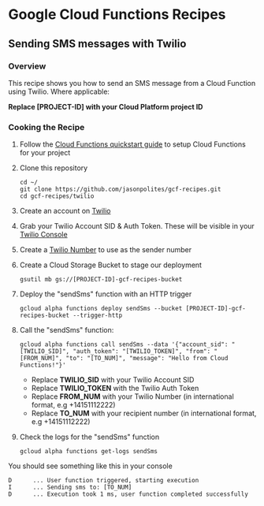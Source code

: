 # Google Cloud Functions Recipes
## Sending SMS messages with Twilio

### Overview
This recipe shows you how to send an SMS message from a Cloud Function using Twilio.  Where applicable:

**Replace [PROJECT-ID] with your Cloud Platform project ID**

### Cooking the Recipe
1.	Follow the [Cloud Functions quickstart guide](https://cloud.google.com/functions/docs) to setup Cloud Functions for your project

2.	Clone this repository

		cd ~/
		git clone https://github.com/jasonpolites/gcf-recipes.git
		cd gcf-recipes/twilio
		
3.	Create an account on [Twilio](https://www.twilio.com/try-twilio)

4. 	Grab your Twilio Account SID & Auth Token.  These will be visible in your [Twilio Console](https://www.twilio.com/console)

5.	Create a [Twilio Number](https://www.twilio.com/user/account/phone-numbers/getting-started) to use as the sender number

5. 	Create a Cloud Storage Bucket to stage our deployment

		gsutil mb gs://[PROJECT-ID]-gcf-recipes-bucket

6.	Deploy the "sendSms" function with an HTTP trigger
	
		gcloud alpha functions deploy sendSms --bucket [PROJECT-ID]-gcf-recipes-bucket --trigger-http

8. 	Call the "sendSms" function:
		
		gcloud alpha functions call sendSms --data '{"account_sid": "[TWILIO_SID]", "auth_token": "[TWILIO_TOKEN]", "from": "[FROM_NUM]", "to": "[TO_NUM]", "message": "Hello from Cloud Functions!"}' 

	- Replace **TWILIO_SID** with your Twilio Account SID
	- Replace **TWILIO_TOKEN** with the Twilio Auth Token
	- Replace **FROM_NUM** with your Twilio Number (in international format, e.g +14151112222)
	- Replace **TO_NUM** with your recipient number (in international format, e.g +14151112222)
		
9.	Check the logs for the "sendSms" function

		gcloud alpha functions get-logs sendSms
	
You should see something like this in your console
```
D      ... User function triggered, starting execution
I      ... Sending sms to: [TO_NUM]
D      ... Execution took 1 ms, user function completed successfully
```
